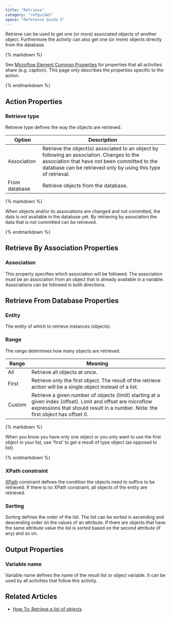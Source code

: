 ```yaml
---
title: "Retrieve"
category: "refguide5"
space: "Reference Guide 5"
---
```



Retrieve can be used to get one (or more) associated objects of another object. Furthermore the activity can also get one (or more) objects directly from the database.

<div class="alert alert-info">{% markdown %}

See [Microflow Element Common Properties](Microflow+Element+Common+Properties) for properties that all activities share (e.g. caption). This page only describes the properties specific to the action.

{% endmarkdown %}</div>

## Action Properties

### Retrieve type

Retrieve type defines the way the objects are retrieved.

<table><thead><tr><th class="confluenceTh">Option</th><th class="confluenceTh">Description</th></tr></thead><tbody><tr><td class="confluenceTd">Association</td><td class="confluenceTd">Retrieve the object(s) associated to an object by following an association. Changes to the association that have not been committed to the database can be retrieved only by using this type of retrieval.</td></tr><tr><td class="confluenceTd">From database</td><td class="confluenceTd">Retrieve objects from the database.</td></tr></tbody></table><div class="alert alert-warning">{% markdown %}

When objects and/or its associations are changed and not committed, the data is not available in the database yet. By retrieving by association the data that is not committed can be retrieved.

{% endmarkdown %}</div>

## Retrieve By Association Properties

### Association

This property specifies which association will be followed. The association must be an association from an object that is already available in a variable. Associations can be followed in both directions.

## Retrieve From Database Properties

### Entity

The entity of which to retrieve instances (objects).

### Range

The range determines how many objects are retrieved.

<table><thead><tr><th class="confluenceTh">Range</th><th class="confluenceTh">Meaning</th></tr></thead><tbody><tr><td class="confluenceTd">All</td><td class="confluenceTd">Retrieve all objects at once.</td></tr><tr><td class="confluenceTd">First</td><td class="confluenceTd">Retrieve only the first object. The result of the retrieve action will be a single object instead of a list.</td></tr><tr><td class="confluenceTd">Custom</td><td class="confluenceTd">Retrieve a given number of objects (limit) starting at a given index (offset). Limit and offset are microflow expressions that should result in a number. Note: the first object has offset 0.</td></tr></tbody></table><div class="alert alert-warning">{% markdown %}

When you know you have only one object or you only want to use the first object in your list, use 'first' to get a result of type object (as opposed to list).

{% endmarkdown %}</div>

### XPath constraint

[XPath](XPath) constraint defines the condition the objects need to suffice to be retrieved. If there is no XPath constraint, all objects of the entity are retrieved.

### Sorting

Sorting defines the order of the list. The list can be sorted in ascending and descending order on the values of an attribute. If there are objects that have the same attribute value the list is sorted based on the second attribute (if any) and so on.

## Output Properties

### Variable name

Variable name defines the name of the result list or object variable. It can be used by all activities that follow this activity.

## Related Articles

*   [How To: Retrieve a list of objects](/howto25/Retrieve+a+list+of+objects)